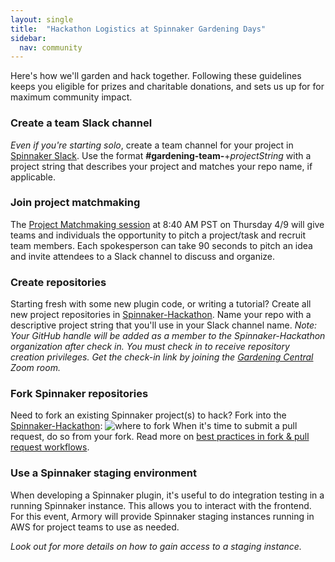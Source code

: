 ```yaml
---
layout: single
title:  "Hackathon Logistics at Spinnaker Gardening Days"
sidebar:
  nav: community
---
```

Here's how we'll garden and hack together. Following these guidelines keeps you eligible for prizes and charitable donations, and sets us up for for maximum community impact.

### Create a team Slack channel
_Even if you're starting solo_, create a team channel for your project in [Spinnaker Slack](https://join.spinnaker.io). Use the format __#gardening-team-__+_projectString_ with a project string that describes your project and matches your repo name, if applicable.

### Join project matchmaking
The [Project Matchmaking session](https://armory.zoom.us/j/979793520) at 8:40 AM PST on Thursday 4/9 will give teams and individuals the opportunity to pitch a project/task and recruit team members. Each spokesperson can take 90 seconds to pitch an idea and invite attendees to a Slack channel to discuss and organize.

### Create repositories
Starting fresh with some new plugin code, or writing a tutorial? Create all new project repositories in [Spinnaker-Hackathon](https://github.com/spinnaker-hackathon). Name your repo with a descriptive project string that you'll use in your Slack channel name. _Note: Your GitHub handle will be added as a member to the Spinnaker-Hackathon organization after check in. You must check in to receive repository creation privileges. Get the check-in link by joining the [Gardening Central](https://armory.zoom.us/j/6807216019) Zoom room._

### Fork Spinnaker repositories
Need to fork an existing Spinnaker project(s) to hack? Fork into the [Spinnaker-Hackathon](https://github.com/spinnaker-hackathon):
![where to fork](/org-fork.png)
When it's time to submit a pull request, do so from your fork. Read more on [best practices in fork & pull request workflows](https://gist.github.com/Chaser324/ce0505fbed06b947d962).

### Use a Spinnaker staging environment
When developing a Spinnaker plugin, it's useful to do integration testing in a running Spinnaker instance. This allows you to interact with the frontend. For this event, Armory will provide Spinnaker staging instances running in AWS for project teams to use as needed.

_Look out for more details on how to gain access to a staging instance._
